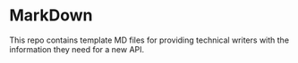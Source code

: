 # MarkDown

This repo contains template MD files for providing technical writers with the information they need for a new API. 
